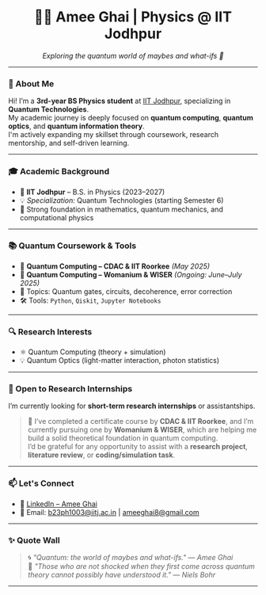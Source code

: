 <h1 align="center">👩‍🔬 Amee Ghai | Physics @ IIT Jodhpur</h1>
<p align="center">
  <em>Exploring the quantum world of maybes and what-ifs 🌌</em>
</p>

---

### 🧠 About Me

Hi! I’m a **3rd-year BS Physics student** at [IIT Jodhpur](https://iitj.ac.in/), specializing in **Quantum Technologies**.  
My academic journey is deeply focused on **quantum computing**, **quantum optics**, and **quantum information theory**.  
I'm actively expanding my skillset through coursework, research mentorship, and self-driven learning.

---

### 🎓 Academic Background

- 🏫 **IIT Jodhpur** – B.S. in Physics (2023–2027)  
- 💡 *Specialization:* Quantum Technologies (starting Semester 6)  
- 📐 Strong foundation in mathematics, quantum mechanics, and computational physics

---

### 📚 Quantum Coursework & Tools

- 🏅 **Quantum Computing – CDAC & IIT Roorkee** *(May 2025)*  
- 📖 **Quantum Computing – Womanium & WISER** *(Ongoing: June–July 2025)*  
- 🧪 Topics: Quantum gates, circuits, decoherence, error correction  
- 🛠️ Tools: `Python`, `Qiskit`, `Jupyter Notebooks`

---

### 🔍 Research Interests

- ⚛️ Quantum Computing (theory + simulation)  
- 💡 Quantum Optics (light-matter interaction, photon statistics)  
  

---

### 🤝 Open to Research Internships

I’m currently looking for **short-term research internships** or assistantships.

> 📌 I’ve completed a certificate course by **CDAC & IIT Roorkee**, and I’m currently pursuing one by **Womanium & WISER**, which are helping me build a solid theoretical foundation in quantum computing.  
> I’d be grateful for any opportunity to assist with a **research project**, **literature review**, or **coding/simulation task**.

---

### 📫 Let's Connect

- 💼 [LinkedIn – Amee Ghai](https://www.linkedin.com/in/ameeghaiqc/)  
- 📧 Email: b23ph1003@iitj.ac.in | ameeghai8@gmail.com 


---

### ✨ Quote Wall

> 🌀 *"Quantum: the world of maybes and what-ifs."* — *Amee Ghai*  
> 🧠 *"Those who are not shocked when they first come across quantum theory cannot possibly have understood it."* — *Niels Bohr*

---




